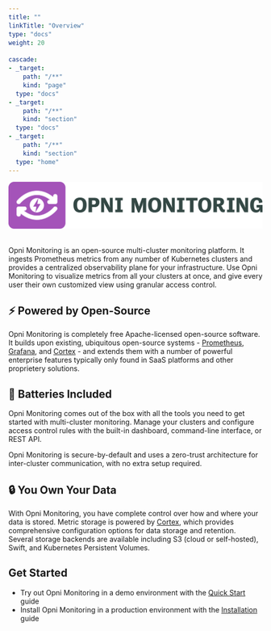 ```yaml
---
title: ""
linkTitle: "Overview"
type: "docs"
weight: 20

cascade:
- _target:
    path: "/**"
    kind: "page"
  type: "docs"
- _target: 
    path: "/**"
    kind: "section"
  type: "docs"
- _target:
    path: "/**" 
    kind: "section"
  type: "home"
---
```


<img src="static/logo.svg" />
<br />
<br />

Opni Monitoring is an open-source multi-cluster monitoring platform. It ingests Prometheus metrics from any number of Kubernetes clusters and provides a centralized observability plane for your infrastructure. Use Opni Monitoring to visualize metrics from all your clusters at once, and give every user their own customized view using granular access control.

## ⚡ Powered by Open-Source

Opni Monitoring is completely free Apache-licensed open-source software. It builds upon existing, ubiquitous open-source systems - [Prometheus](https://prometheus.io), [Grafana](https://grafana.com), and [Cortex](https://cortexmetrics.io) - and extends them with a number of powerful enterprise features typically only found in SaaS platforms and other proprietery solutions.

## 🔋 Batteries Included

Opni Monitoring comes out of the box with all the tools you need to get started with multi-cluster monitoring. Manage your clusters and configure access control rules with the built-in dashboard, command-line interface, or REST API. 

Opni Monitoring is secure-by-default and uses a zero-trust architecture for inter-cluster communication, with no extra setup required.

## 🔒 You Own Your Data

With Opni Monitoring, you have complete control over how and where your data is stored. Metric storage is powered by [Cortex](https://cortexmetrics.io), which provides comprehensive configuration options for data storage and retention. Several storage backends are available including S3 (cloud or self-hosted), Swift, and Kubernetes Persistent Volumes.

## Get Started

* Try out Opni Monitoring in a demo environment with the [Quick Start](../quickstart) guide
* Install Opni Monitoring in a production environment with the [Installation](../installation) guide


